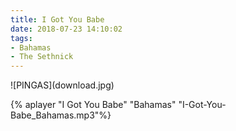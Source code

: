 ```yaml
---
title: I Got You Babe
date: 2018-07-23 14:10:02
tags: 
- Bahamas
- The Sethnick
---
```

<BODY>
![PINGAS](download.jpg)

{% aplayer "I Got You Babe" "Bahamas" "I-Got-You-Babe_Bahamas.mp3"%}
